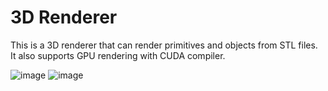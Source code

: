 # 3D Renderer
This is a 3D renderer that can render primitives and objects from STL files.
It also supports GPU rendering with CUDA compiler.

![image](https://user-images.githubusercontent.com/42059282/203687660-99f3ab13-2de4-48f2-9e1e-2fefba3a193f.png)
![image](https://user-images.githubusercontent.com/42059282/203687693-253195de-8bc3-4baf-ab92-4937a5cca7e4.png)
